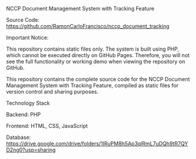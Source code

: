 NCCP Document Management System with Tracking Feature

Source Code: https://github.com/RamonCarloFrancisco/nccp_document_tracking

Important Notice: 

This repository contains static files only. The system is built using PHP, which cannot be executed directly on GitHub Pages. Therefore, you will not see the full functionality or working demo when viewing the repository on GitHub.

This repository contains the complete source code for the NCCP Document Management System with Tracking Feature, compiled as static files for version control and sharing purposes.

Technology Stack

Backend: PHP

Frontend: HTML, CSS, JavaScript

Database: https://drive.google.com/drive/folders/1IRuPM8h5Ap3qlRmL7uDQh9tR7QYD2ng0?usp=sharing
